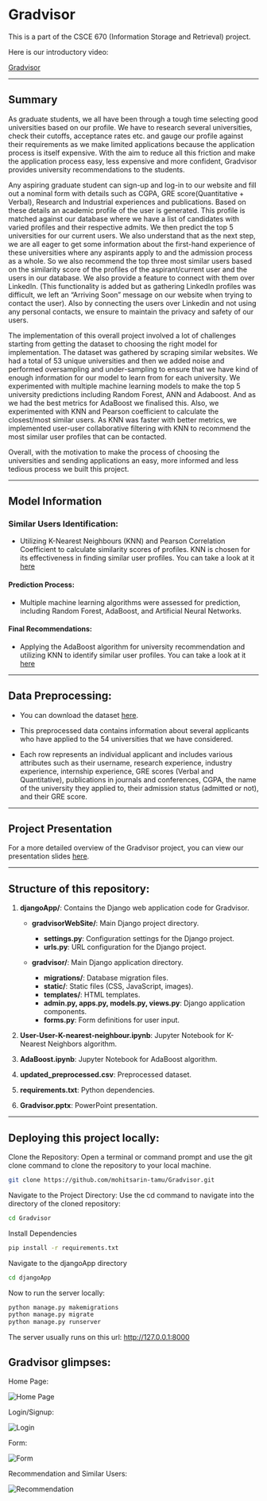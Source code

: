 # Gradvisor
This is a part of the CSCE 670 (Information Storage and Retrieval) project.

Here is our introductory video: 

[Gradvisor](https://www.youtube.com/watch?v=rUaBuhE28ns)

---

## Summary
As graduate students, we all have been through a tough time selecting good universities based on our profile. We have to research several universities, check their cutoffs, acceptance rates etc. and gauge our profile against their requirements as we make limited applications because the application process is itself expensive. With the aim to reduce all this friction and make the application process easy, less expensive and more confident, Gradvisor provides university recommendations to the students. 

Any aspiring graduate student can sign-up and log-in to our website and fill out a nominal form with details such as CGPA, GRE score(Quantitative + Verbal), Research and Industrial experiences and publications. Based on these details an academic profile of the user is generated. This profile is matched against our database where we have a list of candidates with varied profiles and their respective admits. We then predict the top 5 universities for our current users. We also understand that as the next step, we are all eager to get some information about the first-hand experience of these universities where any aspirants apply to and the admission process as a whole. So we also recommend the top three most similar users based on the similarity score of the profiles of the aspirant/current user and the users in our database. We also provide a feature to connect with them over LinkedIn. (This functionality is added but as gathering LinkedIn profiles was difficult, we left an “Arriving Soon” message on our website when trying to contact the user). Also by connecting the users over Linkedin and not using any personal contacts, we ensure to maintain the privacy and safety of our users.

The implementation of this overall project involved a lot of challenges starting from getting the dataset to choosing the right model for implementation. The dataset was gathered by scraping similar websites. We had a total of 53 unique universities and then we added noise and performed oversampling and under-sampling to ensure that we have kind of enough information for our model to learn from for each university. We experimented with multiple machine learning models to make the top 5 university predictions including Random Forest, ANN and Adaboost. And as we had the best metrics for AdaBoost we finalised this. Also, we experimented with KNN and Pearson coefficient to calculate the closest/most similar users. As KNN was faster with better metrics, we implemented user-user collaborative filtering with KNN to recommend the most similar user profiles that can be contacted. 

Overall, with the motivation to make the process of choosing the universities and sending applications an easy, more informed and less tedious process we built this project.

---

## Model Information

### Similar Users Identification:
- Utilizing K-Nearest Neighbours (KNN) and Pearson Correlation Coefficient to calculate similarity scores of profiles. KNN is chosen for its effectiveness in finding similar user profiles. You can take a look at it [here](https://github.com/mohitsarin-tamu/Gradvisor/blob/main/User-User-K-nearest-neighbour.ipynb)

#### Prediction Process:
- Multiple machine learning algorithms were assessed for prediction, including Random Forest, AdaBoost, and Artificial Neural Networks. 

#### Final Recommendations:
- Applying the AdaBoost algorithm for university recommendation and utilizing KNN to identify similar user profiles. You can take a look at it [here](https://github.com/mohitsarin-tamu/Gradvisor/blob/main/AdaBoost.ipynb)

---

## Data Preprocessing: 

- You can download the dataset [here](https://github.com/mohitsarin-tamu/Gradvisor/blob/main/updated_preprocessed.csv).


- This preprocessed data contains information about several applicants who have applied to the 54 universities that we have considered. 

- Each row represents an individual applicant and includes various attributes such as their username, research experience, industry experience, internship experience, GRE scores (Verbal and Quantitative), publications in journals and conferences, CGPA, the name of the university they applied to, their admission status (admitted or not), and their GRE score. 

---

## Project Presentation

For a more detailed overview of the Gradvisor project, you can view our presentation slides [here](https://github.com/mohitsarin-tamu/Gradvisor/blob/main/Gradvisor.pptx).

---

## Structure of this repository:
1. **djangoApp/**: Contains the Django web application code for Gradvisor.

    - **gradvisorWebSite/**: Main Django project directory.
        - **settings.py**: Configuration settings for the Django project.
        - **urls.py**: URL configuration for the Django project.

    - **gradvisor/**: Main Django application directory.
        - **migrations/**: Database migration files.
        - **static/**: Static files (CSS, JavaScript, images).
        - **templates/**: HTML templates.
        - **admin.py, apps.py, models.py, views.py**: Django application components.
        - **forms.py**: Form definitions for user input.

2. **User-User-K-nearest-neighbour.ipynb**: Jupyter Notebook for K-Nearest Neighbors algorithm.

3. **AdaBoost.ipynb**: Jupyter Notebook for AdaBoost algorithm.

4. **updated_preprocessed.csv**: Preprocessed dataset.

5. **requirements.txt**: Python dependencies.

6. **Gradvisor.pptx**: PowerPoint presentation.

---

## Deploying this project locally:

Clone the Repository: Open a terminal or command prompt and use the git clone command to clone the repository to your local machine. 

```sh
git clone https://github.com/mohitsarin-tamu/Gradvisor.git
```
Navigate to the Project Directory: Use the cd command to navigate into the directory of the cloned repository:

```sh
cd Gradvisor
```

Install Dependencies
```sh
pip install -r requirements.txt
```

Navigate to the djangoApp directory
```sh
cd djangoApp
```

Now to run the server locally: 
```sh
python manage.py makemigrations
python manage.py migrate
python manage.py runserver
```

The server usually runs on this url: http://127.0.0.1:8000 


## Gradvisor glimpses:

Home Page: 

![Home Page](Assets/Screenshot%202024-05-01%20at%2010.04.26.png)

Login/Signup:

![Login](Assets/Screenshot%202024-05-01%20at%2010.05.06.png)

Form:

![Form](Assets/Screenshot%202024-05-01%20at%2010.05.36.png)

Recommendation and Similar Users:

![Recommendation](Assets/Screenshot%202024-05-01%20at%2010.05.58.png)
